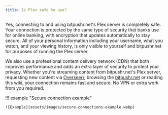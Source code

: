 ```yaml
---
title: Is Plex safe to use?
---
```


Yes, connecting to and using bitpushr.net's Plex server is completely safe. Your connection is protected by the same type of security that banks use for online banking, with encryption that updates automatically to stay secure. All of your personal information including your username, what you watch, and your viewing history, is only visible to yourself and bitpushr.net for purposes of running the Plex server.

We also use a professional content delivery network (CDN) that both improves performance and adds an extra layer of security to protect your privacy. Whether you're streaming content from bitpushr.net's Plex server, requesting new content via [Overseerr](https://overseerr.bitpushr.net), browsing the [bitpushr.net](https://bitpushr.net) or reading this wiki, your connection remains fast and secure. No VPN or extra work from you required.

!!! example "Secure connection example"

    ![Example](assets/images/secure-connections-example.webp)

